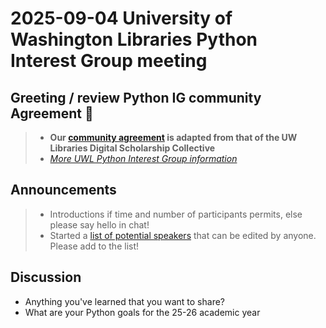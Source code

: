# 2025-09-04 University of Washington Libraries Python Interest Group meeting
## Greeting / review Python IG community Agreement 🤝
> - **Our [community agreement](https://github.com/uwlib-python-ig/meetings/tree/main#community-agreement) is adapted from that of the UW Libraries Digital Scholarship Collective**  
> - *[More UWL Python Interest Group information](https://github.com/uwlib-python-ig/meetings#get-in-touch-with-the-pig)* 

## Announcements
> - Introductions if time and number of participants permits, else please say hello in chat!
> - Started a [list of potential speakers](https://hackmd.io/-s08LbKmRq2kbKzXJmSZLw?both) that can be edited by anyone. Please add to the list! 

## Discussion
- Anything you've learned that you want to share?
- What are your Python goals for the 25-26 academic year
